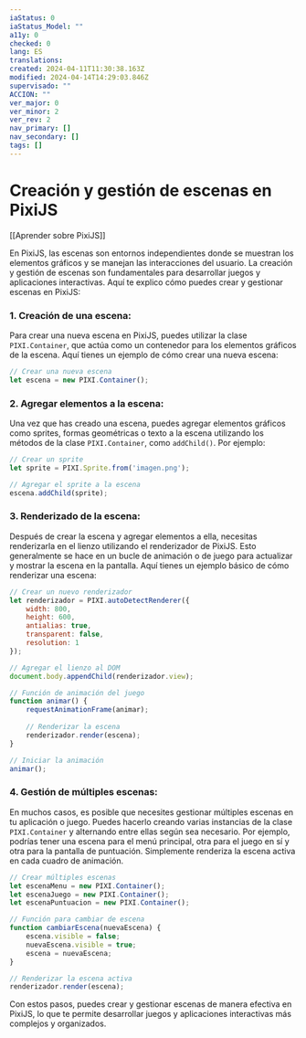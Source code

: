 ```yaml
---
iaStatus: 0
iaStatus_Model: ""
a11y: 0
checked: 0
lang: ES
translations: 
created: 2024-04-11T11:30:38.163Z
modified: 2024-04-14T14:29:03.846Z
supervisado: ""
ACCION: ""
ver_major: 0
ver_minor: 2
ver_rev: 2
nav_primary: []
nav_secondary: []
tags: []
---
```

# Creación y gestión de escenas en PixiJS

[[Aprender sobre PixiJS]]

En PixiJS, las escenas son entornos independientes donde se muestran los elementos gráficos y se manejan las interacciones del usuario. La creación y gestión de escenas son fundamentales para desarrollar juegos y aplicaciones interactivas. Aquí te explico cómo puedes crear y gestionar escenas en PixiJS:

### 1. Creación de una escena:
Para crear una nueva escena en PixiJS, puedes utilizar la clase `PIXI.Container`, que actúa como un contenedor para los elementos gráficos de la escena. Aquí tienes un ejemplo de cómo crear una nueva escena:

```javascript
// Crear una nueva escena
let escena = new PIXI.Container();
```

### 2. Agregar elementos a la escena:
Una vez que has creado una escena, puedes agregar elementos gráficos como sprites, formas geométricas o texto a la escena utilizando los métodos de la clase `PIXI.Container`, como `addChild()`. Por ejemplo:

```javascript
// Crear un sprite
let sprite = PIXI.Sprite.from('imagen.png');

// Agregar el sprite a la escena
escena.addChild(sprite);
```

### 3. Renderizado de la escena:
Después de crear la escena y agregar elementos a ella, necesitas renderizarla en el lienzo utilizando el renderizador de PixiJS. Esto generalmente se hace en un bucle de animación o de juego para actualizar y mostrar la escena en la pantalla. Aquí tienes un ejemplo básico de cómo renderizar una escena:

```javascript
// Crear un nuevo renderizador
let renderizador = PIXI.autoDetectRenderer({
    width: 800,
    height: 600,
    antialias: true,
    transparent: false,
    resolution: 1
});

// Agregar el lienzo al DOM
document.body.appendChild(renderizador.view);

// Función de animación del juego
function animar() {
    requestAnimationFrame(animar);
    
    // Renderizar la escena
    renderizador.render(escena);
}

// Iniciar la animación
animar();
```

### 4. Gestión de múltiples escenas:
En muchos casos, es posible que necesites gestionar múltiples escenas en tu aplicación o juego. Puedes hacerlo creando varias instancias de la clase `PIXI.Container` y alternando entre ellas según sea necesario. Por ejemplo, podrías tener una escena para el menú principal, otra para el juego en sí y otra para la pantalla de puntuación. Simplemente renderiza la escena activa en cada cuadro de animación.

```javascript
// Crear múltiples escenas
let escenaMenu = new PIXI.Container();
let escenaJuego = new PIXI.Container();
let escenaPuntuacion = new PIXI.Container();

// Función para cambiar de escena
function cambiarEscena(nuevaEscena) {
    escena.visible = false;
    nuevaEscena.visible = true;
    escena = nuevaEscena;
}

// Renderizar la escena activa
renderizador.render(escena);
```

Con estos pasos, puedes crear y gestionar escenas de manera efectiva en PixiJS, lo que te permite desarrollar juegos y aplicaciones interactivas más complejos y organizados.
